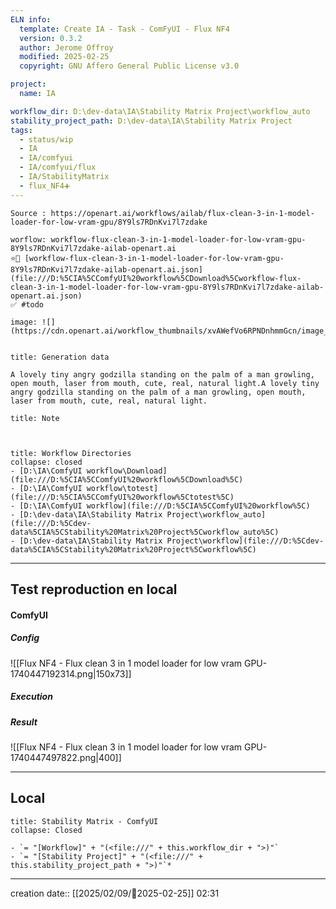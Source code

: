 ```yaml
---
ELN info:
  template: Create IA - Task - ComFyUI - Flux NF4
  version: 0.3.2
  author: Jerome Offroy
  modified: 2025-02-25
  copyright: GNU Affero General Public License v3.0

project:
  name: IA

workflow_dir: D:\dev-data\IA\Stability Matrix Project\workflow_auto
stability_project_path: D:\dev-data\IA\Stability Matrix Project
tags:
  - status/wip
  - IA
  - IA/comfyui
  - IA/comfyui/flux
  - IA/StabilityMatrix
  - flux_NF4➕
---
```

```ad-tip
Source : https://openart.ai/workflows/ailab/flux-clean-3-in-1-model-loader-for-low-vram-gpu/8Y9ls7RDnKvi7l7zdake

worflow: workflow-flux-clean-3-in-1-model-loader-for-low-vram-gpu-8Y9ls7RDnKvi7l7zdake-ailab-openart.ai 
⭐🚧 [workflow-flux-clean-3-in-1-model-loader-for-low-vram-gpu-8Y9ls7RDnKvi7l7zdake-ailab-openart.ai.json](file:///D:%5CIA%5CComfyUI%20workflow%5CDownload%5Cworkflow-flux-clean-3-in-1-model-loader-for-low-vram-gpu-8Y9ls7RDnKvi7l7zdake-ailab-openart.ai.json)
✅ #todo 

image: ![](https://cdn.openart.ai/workflow_thumbnails/xvAWefVo6RPNDnhmmGcn/image_gLQ6rQB6_1724106516081_raw.jpg)


```

````ad-quote
title: Generation data

A lovely tiny angry godzilla standing on the palm of a man growling, open mouth, laser from mouth, cute, real, natural light.A lovely tiny angry godzilla standing on the palm of a man growling, open mouth, laser from mouth, cute, real, natural light. 

````

```ad-note
title: Note

 

```
```ad-info
title: Workflow Directories
collapse: closed
- [D:\IA\ComfyUI workflow\Download](file:///D:%5CIA%5CComfyUI%20workflow%5CDownload%5C)
- [D:\IA\ComfyUI workflow\totest](file:///D:%5CIA%5CComfyUI%20workflow%5Ctotest%5C)
- [D:\IA\ComfyUI workflow](file:///D:%5CIA%5CComfyUI%20workflow%5C)
- [D:\dev-data\IA\Stability Matrix Project\workflow_auto](file:///D:%5Cdev-data%5CIA%5CStability%20Matrix%20Project%5Cworkflow_auto%5C)
- [D:\dev-data\IA\Stability Matrix Project\workflow](file:///D:%5Cdev-data%5CIA%5CStability%20Matrix%20Project%5Cworkflow%5C)
```


---

## Test reproduction en local


#### ComfyUI
##### Config
![[Flux NF4 - Flux clean 3 in 1 model loader for low vram GPU-1740447192314.png|150x73]]
##### Execution

##### Result
![[Flux NF4 - Flux clean 3 in 1 model loader for low vram GPU-1740447497822.png|400]]

---
## Local

```ad-tip
title: Stability Matrix - ComfyUI
collapse: Closed

- `= "[Workflow]" + "(<file:///" + this.workflow_dir + ">)"`
- `= "[Stability Project]" + "(<file:///" + this.stability_project_path + ">)"`*
```

---
creation date:: [[2025/02/09/📒2025-02-25]]  02:31

